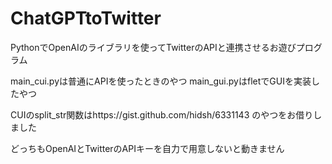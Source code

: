 # ChatGPTtoTwitter
PythonでOpenAIのライブラリを使ってTwitterのAPIと連携させるお遊びプログラム

main_cui.pyは普通にAPIを使ったときのやつ
main_gui.pyはfletでGUIを実装したやつ

CUIのsplit_str関数はhttps://gist.github.com/hidsh/6331143 のやつをお借りしました

どっちもOpenAIとTwitterのAPIキーを自力で用意しないと動きません

